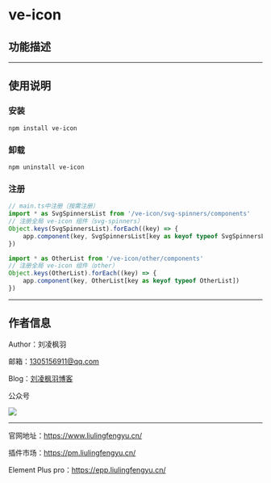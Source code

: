 # ve-icon

## 功能描述

---

## 使用说明

### 安装

```shell
npm install ve-icon
```

### 卸载

```shell
npm uninstall ve-icon
```

### 注册

```ts
// main.ts中注册（按需注册）
import * as SvgSpinnersList from '/ve-icon/svg-spinners/components'
// 注册全局 ve-icon 组件（svg-spinners）
Object.keys(SvgSpinnersList).forEach((key) => {
    app.component(key, SvgSpinnersList[key as keyof typeof SvgSpinnersList])
})

import * as OtherList from '/ve-icon/other/components'
// 注册全局 ve-icon 组件（other）
Object.keys(OtherList).forEach((key) => {
    app.component(key, OtherList[key as keyof typeof OtherList])
})
```

---

## 作者信息

Author：刘凌枫羽

邮箱：1305156911@qq.com

Blog：[刘凌枫羽博客](https://blog.csdn.net/qq_38036909?type=blog)

公众号

[![](https://resource.liulingfengyu.cn/img/公众号二维码.jpg)](https://mp.weixin.qq.com/s?__biz=MzkxNDI2OTM0Nw==&mid=2247483939&idx=1&sn=ee8438a9047d92798765cd502820c67c&chksm=c171b7eff6063ef9a41b34f61ff6ac8c73259917505eb5d9a5b9a17e9ab3653da999e48a98d5#rd)

---

官网地址：https://www.liulingfengyu.cn/

插件市场：https://pm.liulingfengyu.cn/

Element Plus pro：https://epp.liulingfengyu.cn/